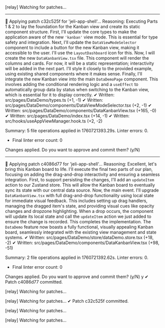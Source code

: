 [relay] Watching for patches...

--------------------------------------------------
🚀 Applying patch c32c525f for 'jeli-app-shell'...
Reasoning:
  Executing Parts 1 & 2 to lay the foundation for the Kanban view and create its static component structure.
  First, I'll update the core types to make the application aware of the new `'kanban'` view mode. This is essential for type safety and integration.
  Next, I'll update the `DataViewModeSelector` component to include a button for the new Kanban view, making it accessible to the user. I'll use the `LayoutDashboard` icon for this.
  Now, I will create the new `DataKanbanView.tsx` file. This component will render the columns and cards. For now, it will be a static representation; interactivity will be added in the next part. I'll style it closely to the provided example, using existing shared components where it makes sense.
  Finally, I'll integrate the new Kanban view into the main `DataDemoPage` component. This involves adding the conditional rendering logic and a `useEffect` to automatically group data by status when switching to the Kanban view, which is essential for it to display correctly.
✔ Written: src/pages/DataDemo/types.ts (+1, -1)
✔ Written: src/pages/DataDemo/components/DataViewModeSelector.tsx (+2, -1)
✔ Written: src/pages/DataDemo/components/DataKanbanView.tsx (+165, -0)
✔ Written: src/pages/DataDemo/index.tsx (+14, -1)
✔ Written: src/hooks/useAppViewManager.hook.ts (+2, -2)

Summary: 5 file operations applied in 1760721393.29s. Linter errors: 0.
  - Final linter error count: 0

Changes applied. Do you want to approve and commit them? (y/N)

--------------------------------------------------
🚀 Applying patch c4086d77 for 'jeli-app-shell'...
Reasoning:
  Excellent, let's bring this Kanban board to life. I'll execute the final two parts of our plan, focusing on adding the drag-and-drop interactivity and ensuring a seamless integration.
  First, to support persisting the changes, I'll add an `updateItem` action to our Zustand store. This will allow the Kanban board to eventually sync its state with our central data source.
  Now, the main event. I'll upgrade `DataKanbanView.tsx` with full drag-and-drop functionality using local state for immediate visual feedback. This includes setting up drag handlers, managing the dragged item's state, and providing visual cues like opacity changes and dropzone highlighting. When a drop occurs, the component will update its local state and call the `updateItem` action we just added to ensure the change is recorded.
  This completes the implementation. The `DataDemo` feature now boasts a fully functional, visually appealing Kanban board, seamlessly integrated with the existing view management and state systems.
✔ Written: src/pages/DataDemo/store/dataDemo.store.tsx (+18, -2)
✔ Written: src/pages/DataDemo/components/DataKanbanView.tsx (+98, -51)

Summary: 2 file operations applied in 1760721392.62s. Linter errors: 0.
  - Final linter error count: 0

Changes applied. Do you want to approve and commit them? (y/N)
y
✔ Patch c4086d77 committed.

[relay] Watching for patches...

[relay] Watching for patches...
✔ Patch c32c525f committed.

[relay] Watching for patches...

[relay] Watching for patches...
